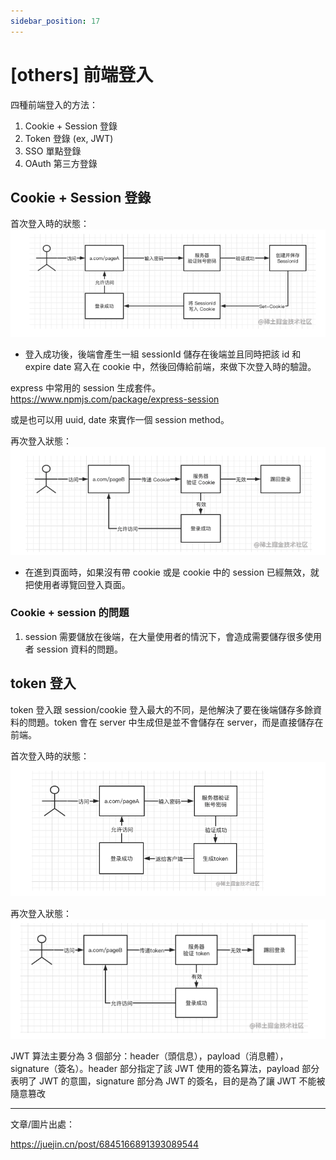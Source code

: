 ```yaml
---
sidebar_position: 17
---
```


# [others] 前端登入

四種前端登入的方法：

1. Cookie + Session 登錄
2. Token 登錄 (ex, JWT)
3. SSO 單點登錄
4. OAuth 第三方登錄

## Cookie + Session 登錄

首次登入時的狀態：  
![cookie](Img/cookieLogin1.png)

- 登入成功後，後端會產生一組 sessionId 儲存在後端並且同時把該 id 和 expire date 寫入在 cookie 中，然後回傳給前端，來做下次登入時的驗證。

express 中常用的 session 生成套件。  
https://www.npmjs.com/package/express-session

或是也可以用 uuid, date 來實作一個 session method。

再次登入狀態：  
![cookie2](Img/cookieLogin2.png)

- 在進到頁面時，如果沒有帶 cookie 或是 cookie 中的 session 已經無效，就把使用者導覽回登入頁面。

### Cookie + session 的問題

1. session 需要儲放在後端，在大量使用者的情況下，會造成需要儲存很多使用者 session 資料的問題。

## token 登入

token 登入跟 session/cookie 登入最大的不同，是他解決了要在後端儲存多餘資料的問題。token 會在 server 中生成但是並不會儲存在 server，而是直接儲存在前端。

首次登入時的狀態：  
![token1](Img/tokenLogin1.png)

再次登入狀態：  
![token1](Img/tokenLogin2.png)

JWT 算法主要分為 3 個部分：header（頭信息），payload（消息體），signature（簽名）。header 部分指定了該 JWT 使用的簽名算法，payload 部分表明了 JWT 的意圖，signature 部分為 JWT 的簽名，目的是為了讓 JWT 不能被隨意篡改

---

文章/圖片出處：

https://juejin.cn/post/6845166891393089544
